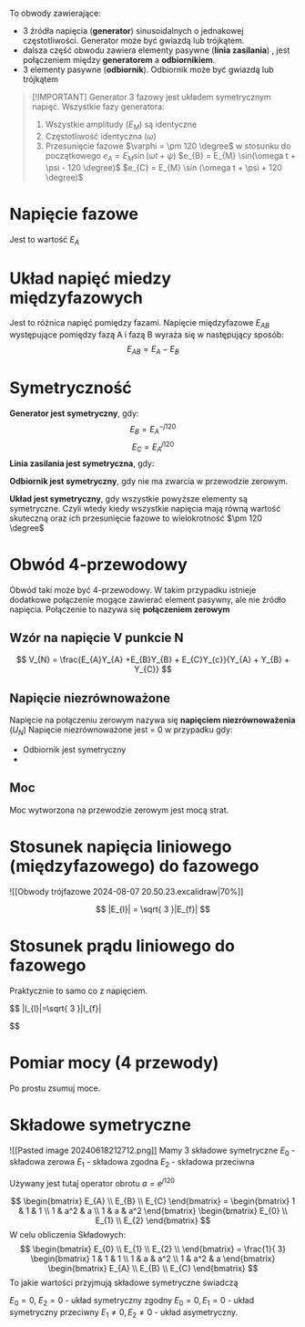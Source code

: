To obwody zawierające:
- 3 źródła napięcia (**generator**) sinusoidalnych o jednakowej częstotliwości. Generator może być gwiazdą lub trójkątem. 
- dalsza część obwodu zawiera elementy pasywne (**linia zasilania**) , jest połączeniem między **generatorem** a **odbiornikiem**.
- 3 elementy pasywne (**odbiornik**). Odbiornik może być gwiazdą lub trójkątem

> [!IMPORTANT] Generator 3 fazowy jest układem symetrycznym napięć.
> Wszystkie fazy generatora:
> 1. Wszystkie amplitudy ($E_{M}$) są identyczne
> 2. Częstotliwość identyczna ($\omega$)
> 3. Przesunięcie fazowe $\varphi = \pm 120 \degree$ w stosunku do początkowego
> $e_{A} = E_{M} \sin(\omega t + \psi)$
> $e_{B} = E_{M} \sin(\omega t + \psi - 120 \degree)$
> $e_{C} = E_{M} \sin (\omega t + \psi + 120 \degree)$


# Napięcie fazowe
Jest to wartość $E_{A}$
# Układ napięć miedzy międzyfazowych
Jest to różnica napięć pomiędzy fazami. Napięcie międzyfazowe $E_{AB}$ występujące pomiędzy fazą A i fazą B wyraża się w następujący sposób:
$$
E_{AB} = E_{A} - E_{B}
$$


# Symetryczność
**Generator jest symetryczny**, gdy:
$$
E_{B} = E_{A}^{-j120}
$$
$$
E_{C} = E_{A}^{j120}
$$
**Linia zasilania jest symetryczna**, gdy:

**Odbiornik jest symetryczny**, gdy nie ma zwarcia w przewodzie zerowym.

**Układ jest symetryczny**, gdy wszystkie powyższe elementy są symetryczne. Czyli wtedy kiedy wszystkie napięcia mają równą wartość skuteczną oraz ich przesunięcie fazowe to wielokrotność $\pm 120 \degree$

# Obwód 4-przewodowy
Obwód taki może być 4-przewodowy. W takim przypadku istnieje dodatkowe połączenie mogące zawierać element pasywny, ale nie źródło napięcia. Połączenie to nazywa się **połączeniem zerowym** 

## Wzór na napięcie V punkcie N
$$
V_{N} = \frac{E_{A}Y_{A} +E_{B}Y_{B} + E_{C}Y_{c}}{Y_{A} + Y_{B} + Y_{C}}
$$
## Napięcie niezrównoważone
Napięcie na połączeniu zerowym nazywa się **napięciem niezrównoważenia** ($U_{N}$)
Napięcie niezrównoważone jest = 0 w przypadku gdy:
- Odbiornik jest symetryczny
- 
## Moc
Moc wytworzona na przewodzie zerowym jest mocą strat.

# Stosunek napięcia liniowego (międzyfazowego) do fazowego
![[Obwody trójfazowe 2024-08-07 20.50.23.excalidraw|70%]]

$$
|E_{l}| = \sqrt{ 3 }|E_{f}|
$$
# Stosunek prądu liniowego do fazowego
Praktycznie to samo co z napięciem.

$$
|I_{l}|=\sqrt{ 3 }|I_{f}|

$$

# Pomiar mocy (4 przewody)
Po prostu zsumuj moce.

# Składowe symetryczne
![[Pasted image 20240618212712.png]]
Mamy 3 składowe symetryczne
$E_{0}$ - składowa zerowa
$E_{1}$ - składowa zgodna
$E_{2}$ - składowa przeciwna

Używany jest tutaj operator obrotu $a = e^{j120}$

$$
\begin{bmatrix}
E_{A} \\
E_{B} \\
E_{C}
\end{bmatrix} = \begin{bmatrix}
1 & 1 & 1 \\
1 & a^2 & a \\
1 & a & a^2
\end{bmatrix}
\begin{bmatrix}
E_{0} \\
E_{1} \\
E_{2}
\end{bmatrix}
$$
W celu obliczenia Składowych:
$$
\begin{bmatrix}
E_{0} \\
E_{1} \\
E_{2} \\
\end{bmatrix}
= \frac{1}{ 3}
\begin{bmatrix}
1 & 1 & 1 \\
1 & a & a^2 \\
1 & a^2 & a
\end{bmatrix}
\begin{bmatrix}
E_{A} \\
E_{B} \\
E_{C}
\end{bmatrix}
$$
To jakie wartości przyjmują składowe symetryczne świadczą 

$E_{0} = 0$, $E_{2} = 0$ - układ symetryczny zgodny
$E_{0} = 0, E_{1} = 0$ - układ symetryczny przeciwny
$E_{1} \neq 0, E_{2} \neq 0$ - układ asymetryczny.